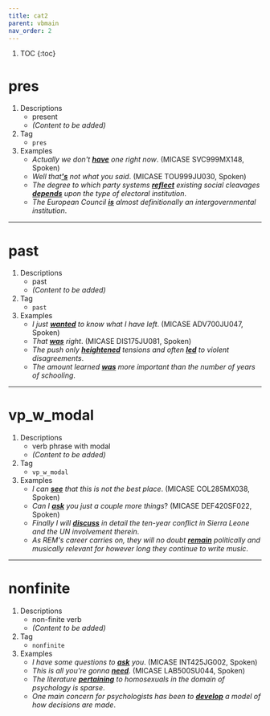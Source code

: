 ```yaml
---
title: cat2
parent: vbmain
nav_order: 2
---
```

1. TOC
{:toc}

# pres

1. Descriptions
    - present
    - *(Content to be added)*
2. Tag
    - `pres`
3. Examples
    - *Actually we don't <ins>**have**</ins> one right now*. (MICASE SVC999MX148, Spoken)
    - *Well that<ins>**'s**</ins> not what you said*. (MICASE TOU999JU030, Spoken)
    - *The degree to which party systems <ins>**reflect**</ins> existing social cleavages <ins>**depends**</ins> upon the type of electoral institution*.
    - *The European Council <ins>**is**</ins> almost definitionally an intergovernmental institution*.

---

# past

1. Descriptions
    - past
    - *(Content to be added)*
2. Tag
    - `past`
3. Examples
    - *I just <ins>**wanted**</ins> to know what I have left*. (MICASE ADV700JU047, Spoken)
    - *That <ins>**was**</ins> right*. (MICASE DIS175JU081, Spoken) 
    - *The push only <ins>**heightened**</ins> tensions and often <ins>**led**</ins> to violent disagreements*.
    - *The amount learned <ins>**was**</ins> more important than the number of years of schooling*.

---

# vp_w_modal

1. Descriptions
    - verb phrase with modal
    - *(Content to be added)*
2. Tag
    - `vp_w_modal`
3. Examples
    - *I can <ins>**see**</ins> that this is not the best place*. (MICASE COL285MX038, Spoken)
    - *Can I <ins>**ask**</ins> you just a couple more things*? (MICASE DEF420SF022, Spoken)
    - *Finally I will <ins>**discuss**</ins> in detail the ten-year conflict in Sierra Leone and the UN involvement therein*.
    - *As REM's career carries on, they will no doubt <ins>**remain**</ins> politically and musically relevant for however long they continue to write music*.

---

# nonfinite

1. Descriptions
    - non-finite verb
    - *(Content to be added)*
2. Tag
    - `nonfinite`
3. Examples
    - *I have some questions to <ins>**ask**</ins> you*. (MICASE INT425JG002, Spoken)
    - *This is all you're gonna <ins>**need**</ins>*. (MICASE LAB500SU044, Spoken)
    - *The literature <ins>**pertaining**</ins> to homosexuals in the domain of psychology is sparse*.
    - *One main concern for psychologists has been to <ins>**develop**</ins> a model of how decisions are made*.

